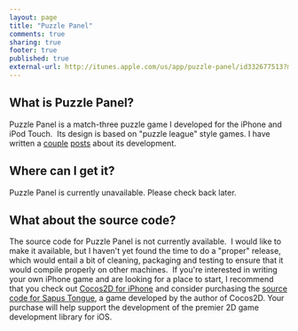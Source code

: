 ```yaml
---
layout: page
title: "Puzzle Panel"
comments: true
sharing: true
footer: true
published: true
external-url: http://itunes.apple.com/us/app/puzzle-panel/id332677513?mt=8
---
```

## What is Puzzle Panel?
Puzzle Panel is a match-three puzzle game I developed for the iPhone and iPod
Touch.  Its design is based on "puzzle league" style games. I have written a
[couple](/entry/2010/05/30/puzzle-panel-retrospective-part-i/)
[posts](/entry/2010/07/13/puzzle-panel-postmortem-the-good-framework/) about its
development.

## Where can I get it?
Puzzle Panel is currently unavailable. Please check back later.

## What about the source code?
The source code for Puzzle Panel is not currently available.  I would like to
make it available, but I haven't yet found the time to do a "proper" release,
which would entail a bit of cleaning, packaging and testing to ensure that it
would compile properly on other machines.  If you're interested in writing your
own iPhone game and are looking for a place to start, I recommend that you check
out [Cocos2D for iPhone](http://www.cocos2d-iphone.org/) and consider purchasing
the
[source code for Sapus Tongue](/entry/2010/07/13/puzzle-panel-postmortem-the-good-framework/),
a game developed by the author of Cocos2D. Your purchase will help support the
development of the premier 2D game development library for iOS.
